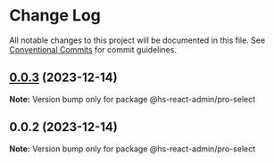 # Change Log

All notable changes to this project will be documented in this file.
See [Conventional Commits](https://conventionalcommits.org) for commit guidelines.

## [0.0.3](https://git.aihuoshi.net/algo_analysis_plat/web/fd-react-admin-components/compare/@hs-react-admin/pro-select@0.0.2...@hs-react-admin/pro-select@0.0.3) (2023-12-14)

**Note:** Version bump only for package @hs-react-admin/pro-select





## 0.0.2 (2023-12-14)

**Note:** Version bump only for package @hs-react-admin/pro-select
